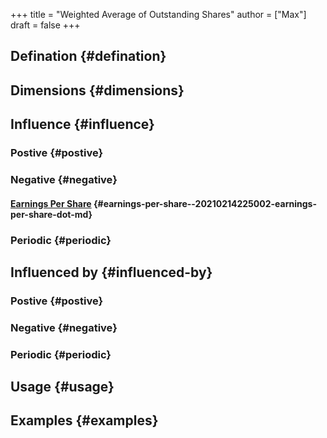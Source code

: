 +++
title = "Weighted Average of Outstanding Shares"
author = ["Max"]
draft = false
+++

## Defination {#defination}


## Dimensions {#dimensions}


## Influence {#influence}


### Postive {#postive}


### Negative {#negative}


#### [Earnings Per Share](20210214225002-earnings_per_share.md) {#earnings-per-share--20210214225002-earnings-per-share-dot-md}


### Periodic {#periodic}


## Influenced by {#influenced-by}


### Postive {#postive}


### Negative {#negative}


### Periodic {#periodic}


## Usage {#usage}


## Examples {#examples}
